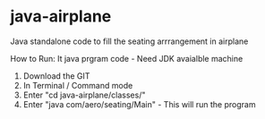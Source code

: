 # java-airplane
Java standalone code to fill the seating arrrangement in airplane

How to Run:
It java prgram code - Need JDK avaialble machine

1) Download the GIT
2) In Terminal / Command mode
3) Enter "cd java-airplane/classes/"
3) Enter "java com/aero/seating/Main" - This will run the program
